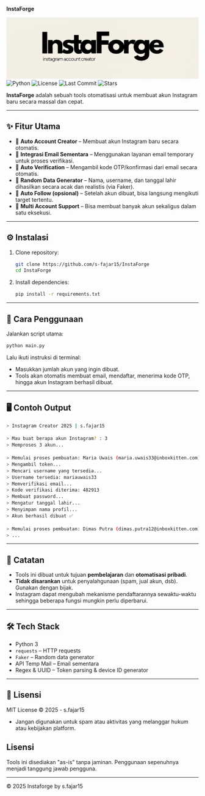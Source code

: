 **InstaForge**


![InstaForge Logo](https://github.com/s-fajar15/IntaForge/blob/main/asset/quality_restoration_20250910181439075~2.png)
![Python](https://img.shields.io/badge/Python-3.9%2B-blue)
![License](https://img.shields.io/badge/License-MIT-green)
![Last Commit](https://img.shields.io/github/last-commit/s-fajar15/IntaForge)
![Stars](https://img.shields.io/github/stars/s-fajar15/IntaForge?style=social)

**InstaForge** adalah sebuah tools otomatisasi untuk membuat akun Instagram baru secara massal dan cepat.  

---

## ✨ Fitur Utama
- 🔹 **Auto Account Creator** – Membuat akun Instagram baru secara otomatis.  
- 🔹 **Integrasi Email Sementara** – Menggunakan layanan email temporary untuk proses verifikasi.  
- 🔹 **Auto Verification** – Mengambil kode OTP/konfirmasi dari email secara otomatis.  
- 🔹 **Random Data Generator** – Nama, username, dan tanggal lahir dihasilkan secara acak dan realistis (via Faker).  
- 🔹 **Auto Follow (opsional)** – Setelah akun dibuat, bisa langsung mengikuti target tertentu.  
- 🔹 **Multi Account Support** – Bisa membuat banyak akun sekaligus dalam satu eksekusi.

---

## ⚙️ Instalasi
1. Clone repository:
   ```bash
   git clone https://github.com/s-fajar15/InstaForge
   cd InstaForge
   ```

2. Install dependencies:
   ```bash
   pip install -r requirements.txt
   ```

---

## 🚀 Cara Penggunaan
Jalankan script utama:
```bash
python main.py
```

Lalu ikuti instruksi di terminal:
- Masukkan jumlah akun yang ingin dibuat.
- Tools akan otomatis membuat email, mendaftar, menerima kode OTP, hingga akun Instagram berhasil dibuat.

---

## 🖥️ Contoh Output
```bash
> Instagram Creator 2025 | s.fajar15

> Mau buat berapa akun Instagram? : 3
> Memproses 3 akun...

> Memulai proses pembuatan: Maria Uwais (maria.uwais33@inboxkitten.com)
> Mengambil token...
> Mencari username yang tersedia...
> Username tersedia: mariauwais33
> Memverifikasi email...
> Kode verifikasi diterima: 482913
> Membuat password...
> Mengatur tanggal lahir...
> Menyimpan nama profil...
> Akun berhasil dibuat ✅

> Memulai proses pembuatan: Dimas Putra (dimas.putra12@inboxkitten.com)
> ...
```

---

## 📌 Catatan
- Tools ini dibuat untuk tujuan **pembelajaran** dan **otomatisasi pribadi**.  
- **Tidak disarankan** untuk penyalahgunaan (spam, jual akun, dsb). Gunakan dengan bijak.  
- Instagram dapat mengubah mekanisme pendaftarannya sewaktu-waktu sehingga beberapa fungsi mungkin perlu diperbarui.

---

## 🛠️ Tech Stack
- Python 3
- `requests` – HTTP requests
- `Faker` – Random data generator
- API Temp Mail – Email sementara
- Regex & UUID – Token parsing & device ID generator

---

## 📄 Lisensi
MIT License © 2025 - s.fajar15
- Jangan digunakan untuk spam atau aktivitas yang melanggar hukum atau kebijakan platform.

## Lisensi

Tools ini disediakan "as-is" tanpa jaminan. Penggunaan sepenuhnya menjadi tanggung jawab pengguna.

---

© 2025 Instaforge by s.fajar15
